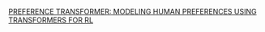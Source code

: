 [PREFERENCE TRANSFORMER: MODELING HUMAN
PREFERENCES USING TRANSFORMERS FOR RL](https://openreview.net/pdf?id=Peot1SFDX0)
